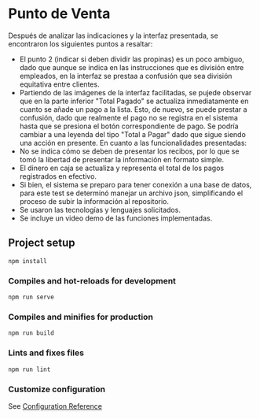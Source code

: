 # Punto de Venta
Después de analizar las indicaciones y la interfaz presentada, se encontraron los siguientes puntos a resaltar:
- El punto 2 (indicar si deben dividir las propinas) es un poco ambiguo, dado que aunque se indica en las instrucciones que es división entre empleados,
en la interfaz se prestaa a confusión que sea división equitativa entre clientes.
- Partiendo de las imágenes de la interfaz facilitadas, se pujede observar que en la parte inferior "Total Pagado" se actualiza inmediatamente en cuanto se añade un pago a la lista.
Esto, de nuevo, se puede prestar a confusión, dado que realmente el pago no se registra en el sistema hasta que se presiona el botón correspondiente de pago. Se podría cambiar a una leyenda
del tipo "Total a Pagar" dado que sigue siendo una acción en presente.
En cuanto a las funcionalidades presentadas:
- No se indica cómo se deben de presentar los recibos, por lo que se tomó la libertad de presentar la información en formato simple.
- El dinero en caja se actualiza y representa el total de los pagos registrados en efectivo.
- Si bien, el sistema se preparo para tener conexión a una base de datos, para este test se determinó manejar un archivo json, simplificando el proceso de subir la información al repositorio.
- Se usaron las tecnologías y lenguajes solicitados.
- Se incluye un video demo de las funciones implementadas.


## Project setup
```
npm install
```
### Compiles and hot-reloads for development
```
npm run serve
```
### Compiles and minifies for production
```
npm run build
```
### Lints and fixes files
```
npm run lint
```
### Customize configuration
See [Configuration Reference](https://cli.vuejs.org/config/)